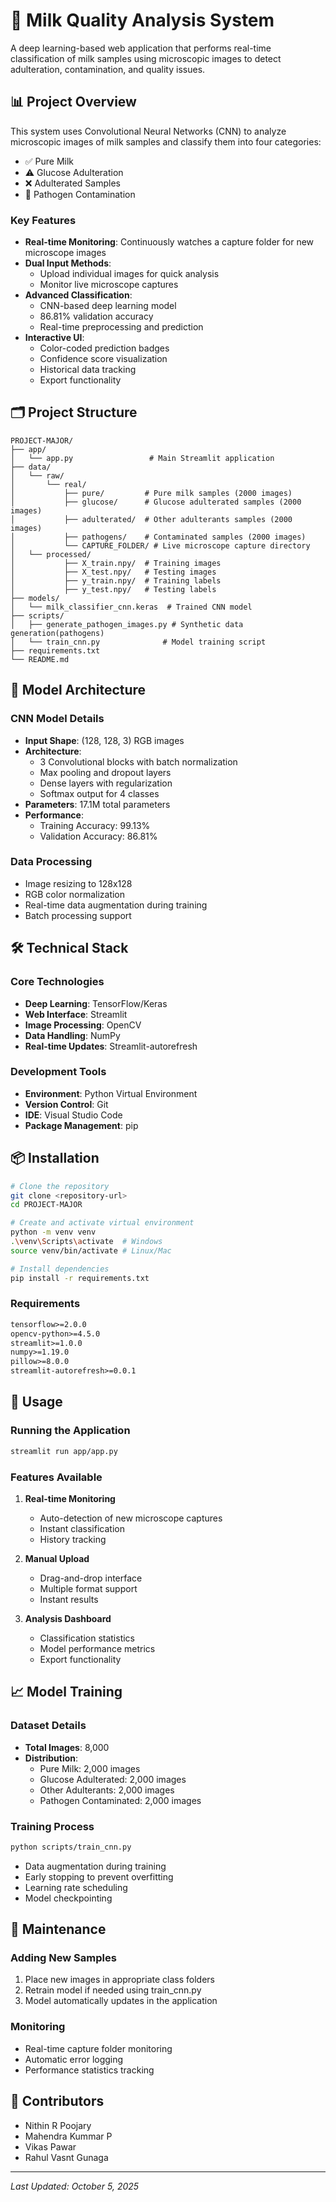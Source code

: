 # 🔬 Milk Quality Analysis System

A deep learning-based web application that performs real-time classification of milk samples using microscopic images to detect adulteration, contamination, and quality issues.

## 📊 Project Overview

This system uses Convolutional Neural Networks (CNN) to analyze microscopic images of milk samples and classify them into four categories:
- ✅ Pure Milk
- ⚠️ Glucose Adulteration
- ❌ Adulterated Samples
- 🦠 Pathogen Contamination

### Key Features

- **Real-time Monitoring**: Continuously watches a capture folder for new microscope images
- **Dual Input Methods**: 
  - Upload individual images for quick analysis
  - Monitor live microscope captures
- **Advanced Classification**:
  - CNN-based deep learning model
  - 86.81% validation accuracy
  - Real-time preprocessing and prediction
- **Interactive UI**:
  - Color-coded prediction badges
  - Confidence score visualization
  - Historical data tracking
  - Export functionality

## 🗂️ Project Structure

```
PROJECT-MAJOR/
├── app/
│   └── app.py                 # Main Streamlit application
├── data/
│   └── raw/
│       └── real/
│           ├── pure/         # Pure milk samples (2000 images)
│           ├── glucose/      # Glucose adulterated samples (2000 images)
│           ├── adulterated/  # Other adulterants samples (2000 images)
│           ├── pathogens/    # Contaminated samples (2000 images)
│           └── CAPTURE_FOLDER/ # Live microscope capture directory
│   └── processed/
│           ├── X_train.npy/  # Training images
│           ├── X_test.npy/   # Testing images
│           ├── y_train.npy/  # Training labels
│           ├── y_test.npy/   # Testing labels
├── models/
│   └── milk_classifier_cnn.keras  # Trained CNN model
├── scripts/
│   ├── generate_pathogen_images.py # Synthetic data generation(pathogens)
│   └── train_cnn.py              # Model training script
├── requirements.txt
└── README.md
```

## 🧠 Model Architecture

### CNN Model Details
- **Input Shape**: (128, 128, 3) RGB images
- **Architecture**:
  - 3 Convolutional blocks with batch normalization
  - Max pooling and dropout layers
  - Dense layers with regularization
  - Softmax output for 4 classes
- **Parameters**: 17.1M total parameters
- **Performance**:
  - Training Accuracy: 99.13%
  - Validation Accuracy: 86.81%

### Data Processing
- Image resizing to 128x128
- RGB color normalization
- Real-time data augmentation during training
- Batch processing support

## 🛠️ Technical Stack

### Core Technologies
- **Deep Learning**: TensorFlow/Keras
- **Web Interface**: Streamlit
- **Image Processing**: OpenCV
- **Data Handling**: NumPy
- **Real-time Updates**: Streamlit-autorefresh

### Development Tools
- **Environment**: Python Virtual Environment
- **Version Control**: Git
- **IDE**: Visual Studio Code
- **Package Management**: pip

## 📦 Installation

```bash
# Clone the repository
git clone <repository-url>
cd PROJECT-MAJOR

# Create and activate virtual environment
python -m venv venv
.\venv\Scripts\activate  # Windows
source venv/bin/activate # Linux/Mac

# Install dependencies
pip install -r requirements.txt
```

### Requirements
```txt
tensorflow>=2.0.0
opencv-python>=4.5.0
streamlit>=1.0.0
numpy>=1.19.0
pillow>=8.0.0
streamlit-autorefresh>=0.0.1
```

## 🚀 Usage

### Running the Application
```bash
streamlit run app/app.py
```

### Features Available
1. **Real-time Monitoring**
   - Auto-detection of new microscope captures
   - Instant classification
   - History tracking

2. **Manual Upload**
   - Drag-and-drop interface
   - Multiple format support
   - Instant results

3. **Analysis Dashboard**
   - Classification statistics
   - Model performance metrics
   - Export functionality

## 📈 Model Training

### Dataset Details
- **Total Images**: 8,000
- **Distribution**: 
  - Pure Milk: 2,000 images
  - Glucose Adulterated: 2,000 images
  - Other Adulterants: 2,000 images
  - Pathogen Contaminated: 2,000 images

### Training Process
```bash
python scripts/train_cnn.py
```
- Data augmentation during training
- Early stopping to prevent overfitting
- Learning rate scheduling
- Model checkpointing

## 🔧 Maintenance

### Adding New Samples
1. Place new images in appropriate class folders
2. Retrain model if needed using train_cnn.py
3. Model automatically updates in the application

### Monitoring
- Real-time capture folder monitoring
- Automatic error logging
- Performance statistics tracking

## 👥 Contributors
- Nithin R Poojary
- Mahendra Kummar P
- Vikas Pawar
- Rahul Vasnt Gunaga



---
*Last Updated: October 5, 2025*